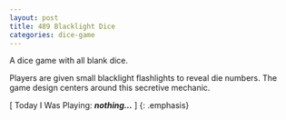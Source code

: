 ```yaml
---
layout: post
title: 489 Blacklight Dice
categories: dice-game
---
```

A dice game with all blank dice.

Players are given small blacklight flashlights to reveal die numbers.  The game design centers around this secretive mechanic.

[ Today I Was Playing: ***nothing…*** ]
{: .emphasis}